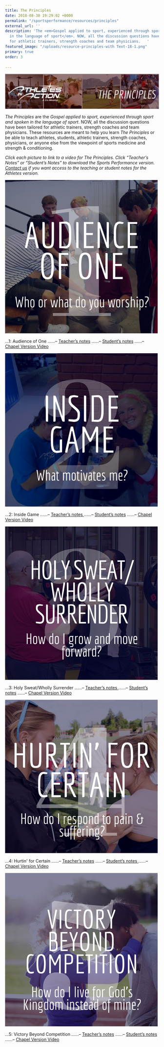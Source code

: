 ```yaml
---
title: The Principles
date: 2018-08-30 19:29:02 +0000
permalink: "/sportsperformance/resources/principles"
external_url: ''
description: 'The <em>Gospel applied to sport, experienced through sport and spoken
  in the language of sport</em>. NOW, all the discussion questions have been tailored
  for athletic trainers, strength coaches and team physicians.   '
featured_image: "/uploads/resource-principles-with Text-18-1.png"
primary: true
order: 3

---
```

![](/uploads/Violet-Geometric-Cool-Desktop-Wallpaper-1-e1519843524293-1024x230.jpg)

_The Principles_ are the _Gospel applied to sport, experienced through sport and spoken in the language of sport_. NOW, all the discussion questions have been tailored for athletic trainers, strength coaches and team physicians.  These resources are meant to help you learn _The Principles_ or be able to teach athletes, students, athletic trainers, strength coaches, physicians, or anyone else from the viewpoint of sports medicine and strength & conditioning.

_Click each picture to link to a video for The Principles. Click “Teacher’s Notes” or “Student’s Notes” to download the Sports Performance version._ [_Contact us_](mailto:sportsperformance@athletesinaction.org) _if you want access to the teaching or student notes for the Athletes version._

![](/uploads/Principle-1-1.png)

…1: Audience of One
……–  [Teacher’s notes](https://app.forestry.io/sites/l23gvhvzqg-abq/body-media//uploads/SP-Principle-1-Teacher-Notes.pdf)
……–  [Student’s notes](https://app.forestry.io/sites/l23gvhvzqg-abq/body-media//uploads/SP-Student-Notes-Principle-1.pdf)
……–  [Chapel Version Video]()

![](/uploads/Principle-2.png)

…2: Inside Game                                                                           ……–  [Teacher’s notes ](/uploads/SP-Principle-2-Teacher-Notes-.pdf)                                                                    ……–  [Student’s notes](/uploads/SP-Student-Notes-Principle-2.pdf)                                                                   ……–  [Chapel Version Video](https://vimeo.com/60456466)

![](/uploads/Principle-3.png)

…3: Holy Sweat/Wholly Surrender                                               ……–  [Teacher’s notes ](/uploads/SP-Principle-3-Teacher-Notes-.pdf)                                                                   ……–  [Student’s notes](/uploads/SP-Student-Notes-Principle-3.pdf)                                                                    ……–  [Chapel Version Video](https://vimeo.com/60456468)

![](/uploads/Principle-4.png)

…4: Hurtin' for Certain                                                                  ……–  [Teacher’s notes](/uploads/SP-Principle-4-Teacher-Notes-.pdf)                                                                    ……–  [Student’s notes ](/uploads/SP-Student-Notes-Principle-4.pdf)                                                                         ……–  [Chapel Version Video](https://vimeo.com/60456470)

![](/uploads/Principle-5.png)

…5: Victory Beyond Competition                                                           ……–  [Teacher’s notes](/uploads/SP-Principle-5-Teacher-Notes-.pdf)                                                                           ……–  [Student’s notes ](/uploads/SP-Student-Notes-Principle-5.pdf)                                                                           ……–  [Chapel Version Video](https://vimeo.com/60456471)